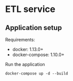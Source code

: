 # ETL service

## Application setup

Requirements:

- docker: 1.13.0+
- docker-compose: 1.10.0+

Run the application

```shell script
docker-compose up -d --build
```
